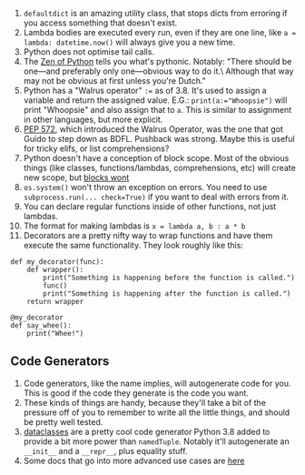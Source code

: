 1. `defaultdict` is an amazing utility class, that stops dicts from erroring if you access something that doesn't exist.
1. Lambda bodies are executed every run, even if they are one line, like `a = lambda: datetime.now()` will always give you a new time.
1. Python does not optimise tail calls.
1. The [Zen of Python](https://www.python.org/dev/peps/pep-0020/) tells you what's pythonic. Notably: "There should be one—and preferably only one—obvious way to do it.\ Although that way may not be obvious at first unless you're Dutch."
1. Python has a "Walrus operator" `:=` as of 3.8. It's used to assign a variable and return the assigned value. E.G.: `print(a:="Whoopsie")` will print "Whoopsie" and also assign that to `a`. This is similar to assignment in other languages, but more explicit.
1. [PEP 572](https://www.python.org/dev/peps/pep-0572/), which introduced the Walrus Operator, was the one that got Guido to step down as BDFL. Pushback was strong. Maybe this is useful for tricky elifs, or list comprehensions?
1. Python doesn't have a conception of block scope. Most of the obvious things (like classes, functions/lambdas, comprehensions, etc) will create new scope, but [blocks wont](https://stackoverflow.com/a/6167952)
1. `os.system()` won't throw an exception on errors. You need to use `subprocess.run(... check=True)` if you want to deal with errors from it.
1. You can declare regular functions inside of other functions, not just lambdas.
1. The format for making lambdas is `x = lambda a, b : a * b`
1. Decorators are a pretty nifty way to wrap functions and have them execute the same functionality. They look roughly like this:
```
def my_decorator(func):
    def wrapper():
        print("Something is happening before the function is called.")
        func()
        print("Something is happening after the function is called.")
    return wrapper

@my_decorator
def say_whee():
    print("Whee!")
```

## Code Generators
1. Code generators, like the name implies, will autogenerate code for you. This is good if the code they generate is the code you want.
1. These kinds of things are handy, because they'll take a bit of the pressure off of you to remember to write all the little things, and should be pretty well tested.
1. [dataclasses](https://docs.python.org/3/library/dataclasses.html) are a pretty cool code generator Python 3.8 added to provide a bit more power than `namedTuple`. Notably it'll autogenerate an `__init__` and a `__repr__`, plus equality stuff.
1. Some docs that go into more advanced use cases are [here](https://www.dropbox.com/s/m8pwkkz43qz5pgt/HettingerPycon2018.pdf)
